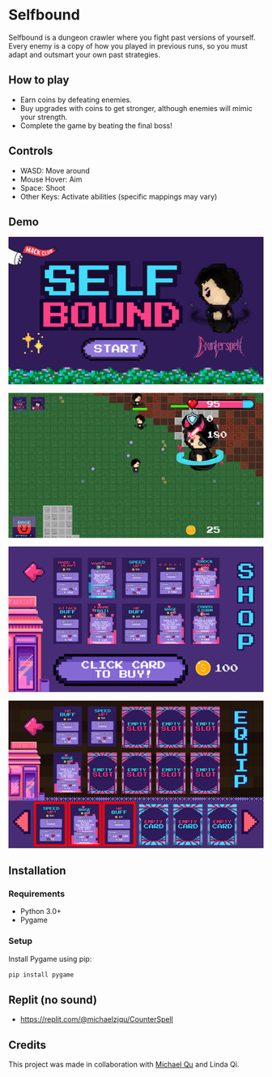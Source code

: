 # Selfbound

Selfbound is a dungeon crawler where you fight past versions of yourself. Every enemy is a copy of how you played in previous runs, so you must adapt and outsmart your own past strategies. 

## How to play
- Earn coins by defeating enemies.
- Buy upgrades with coins to get stronger, although enemies will mimic your strength.
- Complete the game by beating the final boss!

## Controls
- WASD: Move around
- Mouse Hover: Aim
- Space: Shoot
- Other Keys: Activate abilities (specific mappings may vary)


## Demo

![Screenshot 1](assets/screenshot1.png)

![Screenshot 2](assets/screenshot2.png)

![Screenshot 3](assets/screenshot3.png)

![Screenshot 4](assets/screenshot4.png)


## Installation
### Requirements
- Python 3.0+
- Pygame

### Setup
Install Pygame using pip:
```sh
pip install pygame
```

## Replit (no sound)
- https://replit.com/@michaelzjqu/CounterSpell

## Credits
This project was made in collaboration with [Michael Qu](https://github.com/MichaelZjQu) and Linda Qi.  
